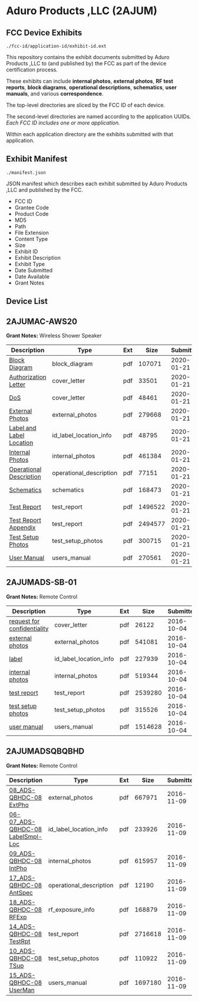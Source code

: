# Aduro Products ,LLC (2AJUM)
## FCC Device Exhibits

```
./fcc-id/application-id/exhibit-id.ext
```

This repository contains the exhibit documents submitted by Aduro Products ,LLC to (and published by) the FCC as part of the device certification process.

These exhibits can include **internal photos**, **external photos**, **RF test reports**, **block diagrams**, **operational descriptions**, **schematics**, **user manuals**, and various **correspondence**.

The top-level directories are sliced by the FCC ID of each device.

The second-level directories are named according to the application UUIDs. *Each FCC ID includes one or more application.*

Within each application directory are the exhibits submitted with that application. 

## Exhibit Manifest

```
./manifest.json
```

JSON manifest which describes each exhibit submitted by Aduro Products ,LLC and published by the FCC.

- FCC ID
- Grantee Code
- Product Code
- MD5
- Path
- File Extension
- Content Type
- Size
- Exhibit ID
- Exhibit Description
- Exhibit Type
- Date Submitted
- Date Available
- Grant Notes

## Device List
## 2AJUMAC-AWS20
**Grant Notes:** Wireless Shower Speaker

| Description | Type | Ext | Size | Submitted | Available |
| ----------- | ---- | --- | ---- | --------- | --------- |
| [Block Diagram](2AJUMAC-AWS20/aa3c228bfc71a8de32ae91f2596156fd/4604672.pdf) | block_diagram | pdf | 107071 | 2020-01-21 | 2020-01-21 |
| [Authorization Letter](2AJUMAC-AWS20/aa3c228bfc71a8de32ae91f2596156fd/4604670.pdf) | cover_letter | pdf | 33501 | 2020-01-21 | 2020-01-21 |
| [DoS](2AJUMAC-AWS20/aa3c228bfc71a8de32ae91f2596156fd/4604671.pdf) | cover_letter | pdf | 48461 | 2020-01-21 | 2020-01-21 |
| [External Photos](2AJUMAC-AWS20/aa3c228bfc71a8de32ae91f2596156fd/4604673.pdf) | external_photos | pdf | 279668 | 2020-01-21 | 2020-01-21 |
| [Label and Label Location](2AJUMAC-AWS20/aa3c228bfc71a8de32ae91f2596156fd/4604674.pdf) | id_label_location_info | pdf | 48795 | 2020-01-21 | 2020-01-21 |
| [Internal Photos](2AJUMAC-AWS20/aa3c228bfc71a8de32ae91f2596156fd/4604675.pdf) | internal_photos | pdf | 461384 | 2020-01-21 | 2020-01-21 |
| [Operational Description](2AJUMAC-AWS20/aa3c228bfc71a8de32ae91f2596156fd/4604676.pdf) | operational_description | pdf | 77151 | 2020-01-21 | 2020-01-21 |
| [Schematics](2AJUMAC-AWS20/aa3c228bfc71a8de32ae91f2596156fd/4604677.pdf) | schematics | pdf | 168473 | 2020-01-21 | 2020-01-21 |
| [Test Report](2AJUMAC-AWS20/aa3c228bfc71a8de32ae91f2596156fd/4604678.pdf) | test_report | pdf | 1496522 | 2020-01-21 | 2020-01-21 |
| [Test Report Appendix](2AJUMAC-AWS20/aa3c228bfc71a8de32ae91f2596156fd/4604681.pdf) | test_report | pdf | 2494577 | 2020-01-21 | 2020-01-21 |
| [Test Setup Photos](2AJUMAC-AWS20/aa3c228bfc71a8de32ae91f2596156fd/4604679.pdf) | test_setup_photos | pdf | 300715 | 2020-01-21 | 2020-01-21 |
| [User Manual](2AJUMAC-AWS20/aa3c228bfc71a8de32ae91f2596156fd/4604680.pdf) | users_manual | pdf | 270561 | 2020-01-21 | 2020-01-21 |
## 2AJUMADS-SB-01
**Grant Notes:** Remote Control

| Description | Type | Ext | Size | Submitted | Available |
| ----------- | ---- | --- | ---- | --------- | --------- |
| [request for confidentiality](2AJUMADS-SB-01/39d20b8d09cc167803d684d605151df0/3155368.pdf) | cover_letter | pdf | 26122 | 2016-10-04 | 2016-10-04 |
| [external photos](2AJUMADS-SB-01/39d20b8d09cc167803d684d605151df0/3155369.pdf) | external_photos | pdf | 541081 | 2016-10-04 | 2016-10-04 |
| [label](2AJUMADS-SB-01/39d20b8d09cc167803d684d605151df0/3155370.pdf) | id_label_location_info | pdf | 227939 | 2016-10-04 | 2016-10-04 |
| [internal photos](2AJUMADS-SB-01/39d20b8d09cc167803d684d605151df0/3155372.pdf) | internal_photos | pdf | 519344 | 2016-10-04 | 2016-10-04 |
| [test report](2AJUMADS-SB-01/39d20b8d09cc167803d684d605151df0/3155371.pdf) | test_report | pdf | 2539280 | 2016-10-04 | 2016-10-04 |
| [test setup photos](2AJUMADS-SB-01/39d20b8d09cc167803d684d605151df0/3155373.pdf) | test_setup_photos | pdf | 315526 | 2016-10-04 | 2016-10-04 |
| [user manual](2AJUMADS-SB-01/39d20b8d09cc167803d684d605151df0/3155374.pdf) | users_manual | pdf | 1514628 | 2016-10-04 | 2016-10-04 |
## 2AJUMADSQBQBHD
**Grant Notes:** Remote Control

| Description | Type | Ext | Size | Submitted | Available |
| ----------- | ---- | --- | ---- | --------- | --------- |
| [08_ADS-QBHDC-08 ExtPho](2AJUMADSQBQBHD/754bb1479f821a812654eae6d7d8487a/3191074.pdf) | external_photos | pdf | 667971 | 2016-11-09 | 2016-11-09 |
| [06-07_ADS-QBHDC-08 LabelSmpl-Loc](2AJUMADSQBQBHD/754bb1479f821a812654eae6d7d8487a/3191073.pdf) | id_label_location_info | pdf | 233926 | 2016-11-09 | 2016-11-09 |
| [09_ADS-QBHDC-08 IntPho](2AJUMADSQBQBHD/754bb1479f821a812654eae6d7d8487a/3191075.pdf) | internal_photos | pdf | 615957 | 2016-11-09 | 2016-11-09 |
| [17_ADS-QBHDC-08 AntSpec](2AJUMADSQBQBHD/754bb1479f821a812654eae6d7d8487a/3191083.pdf) | operational_description | pdf | 12190 | 2016-11-09 | 2016-11-09 |
| [18_ADS-QBHDC-08 RFExp](2AJUMADSQBQBHD/754bb1479f821a812654eae6d7d8487a/3191084.pdf) | rf_exposure_info | pdf | 168879 | 2016-11-09 | 2016-11-09 |
| [14_ADS-QBHDC-08 TestRpt](2AJUMADSQBQBHD/754bb1479f821a812654eae6d7d8487a/3191080.pdf) | test_report | pdf | 2716618 | 2016-11-09 | 2016-11-09 |
| [10_ADS-QBHDC-08 TSup](2AJUMADSQBQBHD/754bb1479f821a812654eae6d7d8487a/3191076.pdf) | test_setup_photos | pdf | 110922 | 2016-11-09 | 2016-11-09 |
| [15_ADS-QBHDC-08 UserMan](2AJUMADSQBQBHD/754bb1479f821a812654eae6d7d8487a/3191081.pdf) | users_manual | pdf | 1697180 | 2016-11-09 | 2016-11-09 |
